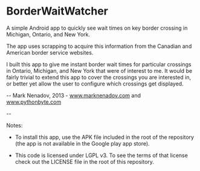 BorderWaitWatcher
=================

A simple Android app to quickly see wait times on key border crossing in Michigan, Ontario, and New York.

The app uses scrapping to acquire this information from the Canadian and American border service websites.

I built this app to give me instant border wait times for particular crossings in Ontario, Michigan, and New York that
were of interest to me. It would be fairly trivial to extend this app to cover the crossings you are interested in,
or better yet allow the user to configure which crossings get displayed.

-- Mark Nenadov, 2013 - www.marknenadov.com and www.pythonbyte.com

--

Notes:

* To install this app, use the APK file included in the root of the repository (the app is not available in the Google
play app store).

* This code is licensed under LGPL v3. To see the terms of that license check out the LICENSE file in the root of this
repository.
